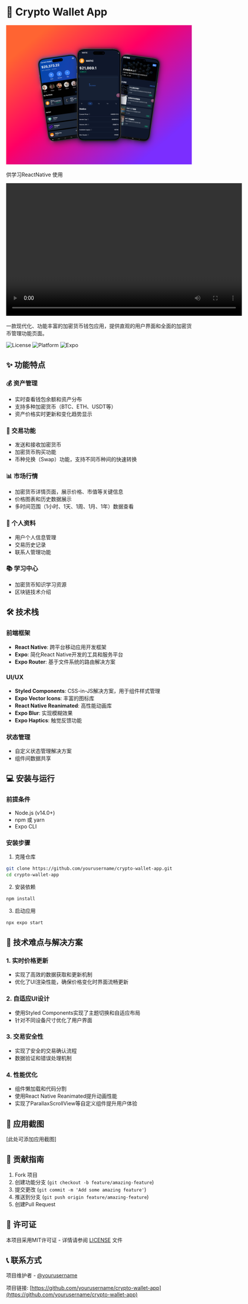 # 🚀 Crypto Wallet App 
![Example Image](img/1.png)

供学习ReactNative 使用

<video width="640" height="360" controls>
  <source src="video/1.mp4" type="video/mp4">

</video>

一款现代化、功能丰富的加密货币钱包应用，提供直观的用户界面和全面的加密货币管理功能页面。

![License](https://img.shields.io/badge/license-MIT-blue.svg)
![Platform](https://img.shields.io/badge/platform-iOS%20%7C%20Android-green.svg)
![Expo](https://img.shields.io/badge/expo-v52.0-blue.svg)

## ✨ 功能特点

### 💰 资产管理
- 实时查看钱包余额和资产分布
- 支持多种加密货币（BTC、ETH、USDT等）
- 资产价格实时更新和变化趋势显示

### 💱 交易功能
- 发送和接收加密货币
- 加密货币购买功能
- 币种兑换（Swap）功能，支持不同币种间的快速转换

### 📊 市场行情
- 加密货币详情页面，展示价格、市值等关键信息
- 价格图表和历史数据展示
- 多时间范围（1小时、1天、1周、1月、1年）数据查看

### 👤 个人资料
- 用户个人信息管理
- 交易历史记录
- 联系人管理功能

### 📚 学习中心
- 加密货币知识学习资源
- 区块链技术介绍

## 🛠️ 技术栈

### 前端框架
- **React Native**: 跨平台移动应用开发框架
- **Expo**: 简化React Native开发的工具和服务平台
- **Expo Router**: 基于文件系统的路由解决方案

### UI/UX
- **Styled Components**: CSS-in-JS解决方案，用于组件样式管理
- **Expo Vector Icons**: 丰富的图标库
- **React Native Reanimated**: 高性能动画库
- **Expo Blur**: 实现模糊效果
- **Expo Haptics**: 触觉反馈功能

### 状态管理
- 自定义状态管理解决方案
- 组件间数据共享

## 💻 安装与运行

### 前提条件
- Node.js (v14.0+)
- npm 或 yarn
- Expo CLI

### 安装步骤

1. 克隆仓库
```bash
git clone https://github.com/yourusername/crypto-wallet-app.git
cd crypto-wallet-app
```

2. 安装依赖
```bash
npm install
```

3. 启动应用
```bash
npx expo start
```

## 🔧 技术难点与解决方案

### 1. 实时价格更新
- 实现了高效的数据获取和更新机制
- 优化了UI渲染性能，确保价格变化时界面流畅更新

### 2. 自适应UI设计
- 使用Styled Components实现了主题切换和自适应布局
- 针对不同设备尺寸优化了用户界面

### 3. 交易安全性
- 实现了安全的交易确认流程
- 数据验证和错误处理机制

### 4. 性能优化
- 组件懒加载和代码分割
- 使用React Native Reanimated提升动画性能
- 实现了ParallaxScrollView等自定义组件提升用户体验

## 📱 应用截图

[此处可添加应用截图]

## 🤝 贡献指南

1. Fork 项目
2. 创建功能分支 (`git checkout -b feature/amazing-feature`)
3. 提交更改 (`git commit -m 'Add some amazing feature'`)
4. 推送到分支 (`git push origin feature/amazing-feature`)
5. 创建Pull Request

## 📄 许可证

本项目采用MIT许可证 - 详情请参阅 [LICENSE](LICENSE) 文件

## 📞 联系方式

项目维护者 - [@yourusername](https://github.com/yourusername)

项目链接: [https://github.com/yourusername/crypto-wallet-app](https://github.com/yourusername/crypto-wallet-app)
